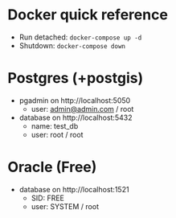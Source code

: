 # Docker quick reference
* Run detached: `docker-compose up -d`
* Shutdown: `docker-compose down`

# Postgres (+postgis)
* pgadmin on http://localhost:5050
  * user: admin@admin.com / root
* database on http://localhost:5432
  * name: test_db
  * user: root / root

# Oracle (Free)
* database on http://localhost:1521
  * SID: FREE
  * user: SYSTEM / root
